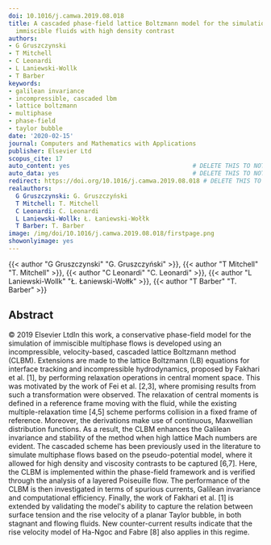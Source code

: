 ```yaml
---
doi: 10.1016/j.camwa.2019.08.018
title: A cascaded phase-field lattice Boltzmann model for the simulation of incompressible,
  immiscible fluids with high density contrast
authors:
- G Gruszczynski
- T Mitchell
- C Leonardi
- L Laniewski-Wollk
- T Barber
keywords:
- galilean invariance
- incompressible, cascaded lbm
- lattice boltzmann
- multiphase
- phase-field
- taylor bubble
date: '2020-02-15'
journal: Computers and Mathematics with Applications
publisher: Elsevier Ltd
scopus_cite: 17
auto_content: yes                                  # DELETE THIS TO NOT AUTO GENERATE CONTENT
auto_data: yes                                     # DELETE THIS TO NOT AUTO GENERATE METADATA
redirect: https://doi.org/10.1016/j.camwa.2019.08.018 # DELETE THIS TO NOT REDIRECT
realauthors:
  G Gruszczynski: G. Gruszczyński
  T Mitchell: T. Mitchell
  C Leonardi: C. Leonardi
  L Laniewski-Wollk: Ł. Łaniewski-Wołłk
  T Barber: T. Barber
image: /img/doi/10.1016/j.camwa.2019.08.018/firstpage.png
showonlyimage: yes
---
```

{{< author "G Gruszczynski" "G. Gruszczyński" >}}, {{< author "T Mitchell" "T. Mitchell" >}}, {{< author "C Leonardi" "C. Leonardi" >}}, {{< author "L Laniewski-Wollk" "Ł. Łaniewski-Wołłk" >}}, {{< author "T Barber" "T. Barber" >}}

## Abstract
© 2019 Elsevier LtdIn this work, a conservative phase-field model for the simulation of immiscible multiphase flows is developed using an incompressible, velocity-based, cascaded lattice Boltzmann method (CLBM). Extensions are made to the lattice Boltzmann (LB) equations for interface tracking and incompressible hydrodynamics, proposed by Fakhari et al. [1], by performing relaxation operations in central moment space. This was motivated by the work of Fei et al. [2,3], where promising results from such a transformation were observed. The relaxation of central moments is defined in a reference frame moving with the fluid, while the existing multiple-relaxation time [4,5] scheme performs collision in a fixed frame of reference. Moreover, the derivations make use of continuous, Maxwellian distribution functions. As a result, the CLBM enhances the Galilean invariance and stability of the method when high lattice Mach numbers are evident. The cascaded scheme has been previously used in the literature to simulate multiphase flows based on the pseudo-potential model, where it allowed for high density and viscosity contrasts to be captured [6,7]. Here, the CLBM is implemented within the phase-field framework and is verified through the analysis of a layered Poiseuille flow. The performance of the CLBM is then investigated in terms of spurious currents, Galilean invariance and computational efficiency. Finally, the work of Fakhari et al. [1] is extended by validating the model's ability to capture the relation between surface tension and the rise velocity of a planar Taylor bubble, in both stagnant and flowing fluids. New counter-current results indicate that the rise velocity model of Ha-Ngoc and Fabre [8] also applies in this regime.
